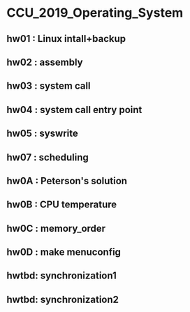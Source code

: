 # CCU_2019_Operating_System
## hw01 : Linux intall+backup
## hw02 : assembly
## hw03 : system call
## hw04 : system call  entry point
## hw05 : syswrite
## hw07 : scheduling
## hw0A : Peterson's solution
## hw0B : CPU temperature
## hw0C : memory_order
## hw0D : make menuconfig
## hwtbd: synchronization1
## hwtbd: synchronization2
